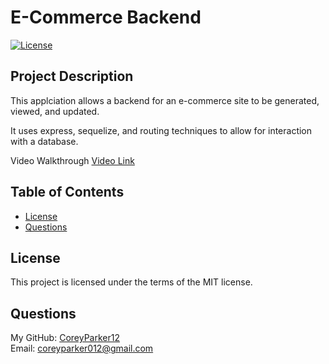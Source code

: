 # E-Commerce Backend  

  [![License](https://img.shields.io/badge/License-MIT-blue.svg)](https://opensource.org/licenses/MIT)

## Project Description

  This applciation allows a backend for an e-commerce site to be generated, viewed, and updated.

  It uses express, sequelize, and routing techniques to allow for interaction with a database.  

  Video Walkthrough [Video Link](https://drive.google.com/file/d/1ZbjLTzZzRQ9XiqYMWx8i1MZjWdGvvW3x/view?usp=sharing)

## Table of Contents

  * [License](#license)
  * [Questions](#questions)

## License

  This project is licensed under the terms of the MIT license.  

## Questions

My GitHub: [CoreyParker12](https://github.com/CoreyParker12)  
Email: coreyparker012@gmail.com

